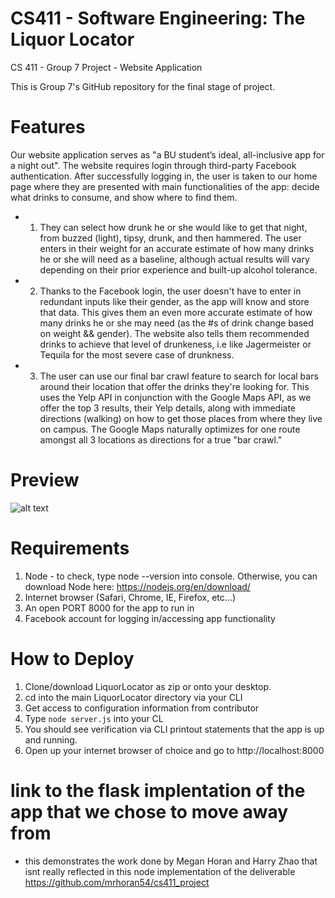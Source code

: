 # CS411 - Software Engineering: The Liquor Locator
CS 411 - Group 7 Project - Website Application

This is Group 7's GitHub repository for the final stage of project.
<!-- Updated description on 5/1 -->

# Features
Our website application serves as "a BU student’s ideal, all-inclusive app for a night out".  The website requires login through third-party Facebook authentication.  After successfully logging in, the user is taken to our home page where they are presented with main functionalities of the app: decide what drinks to consume, and show where to find them.
* 1) They can select how drunk he or she would like to get that night, from buzzed (light), tipsy, drunk, and then hammered.  The user enters in their weight for an accurate estimate of how many drinks he or she will need as a baseline, although actual results will vary depending on their prior experience and built-up alcohol tolerance. 
* 2) Thanks to the Facebook login, the user doesn't have to enter in redundant inputs like their gender, as the app will know and store that data.  This gives them an even more accurate estimate of how many drinks he or she may need (as the #s of drink change based on weight && gender).  The website also tells them recommended drinks to achieve that level of drunkeness, i.e like Jagermeister or Tequila for the most severe case of drunkness.  
* 3) The user can use our final bar crawl feature to search for local bars around their location that offer the drinks they're looking for.  This uses the Yelp API in conjunction with the Google Maps API, as we offer the top 3 results, their Yelp details, along with immediate directions (walking) on how to get those places from where they live on campus.  The Google Maps naturally optimizes for one route amongst all 3 locations as directions for a true "bar crawl."

# Preview
![alt text](http://i347.photobucket.com/albums/p449/shawtyjesshhicuhh/lqrlctr_zpszpocunku.png)

# Requirements
1)  Node - to check, type node --version into console.  Otherwise, you can download Node here: https://nodejs.org/en/download/
2)  Internet browser (Safari, Chrome, IE, Firefox, etc...)
3)  An open PORT 8000 for the app to run in
4)  Facebook account for logging in/accessing app functionality

# How to Deploy
1) Clone/download LiquorLocator as zip or onto your desktop.
2) cd into the main LiquorLocator directory via your CLI
3) Get access to configuration information from contributor
4) Type `node server.js` into your CL
5) You should see verification via CLI printout statements that the app is up and running.
6) Open up your internet browser of choice and go to http://localhost:8000

# link to the flask implentation of the app that we chose to move away from 
* this demonstrates the work done by Megan Horan and Harry Zhao that isnt really reflected in this node implementation of the deliverable
https://github.com/mrhoran54/cs411_project 
